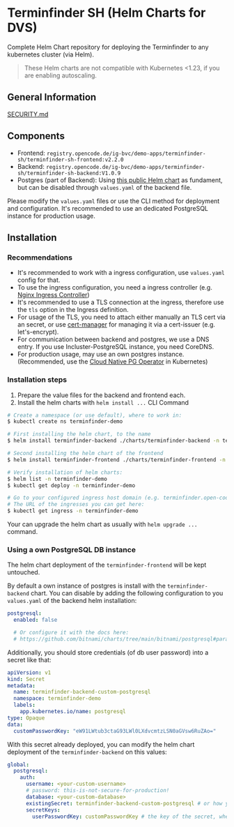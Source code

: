 # Terminfinder SH (Helm Charts for DVS)

Complete Helm Chart repository for deploying the Terminfinder to any kubernetes cluster (via Helm).

> These Helm charts are not compatible with Kubernetes <1.23, if you are enabling autoscaling.

## General Information

[SECURITY.md](./SECURITY.md)

## Components

* Frontend: `registry.opencode.de/ig-bvc/demo-apps/terminfinder-sh/terminfinder-sh-frontend:v2.2.0`
* Backend: `registry.opencode.de/ig-bvc/demo-apps/terminfinder-sh/terminfinder-sh-backend:V1.0.9`
* Postgres (part of Backend): Using [this public Helm chart](https://github.com/bitnami/charts/tree/main/bitnami/postgresql/) as fundament, but can be disabled through `values.yaml` of the backend file.

Please modify the `values.yaml` files or use the CLI method for deployment and configuration. It's recommended to use an dedicated PostgreSQL instance for production usage.

## Installation

### Recommendations

* It's recommended to work with a ingress configuration, use `values.yaml` config for that.
* To use the ingress configuration, you need a ingress controller (e.g. [Nginx Ingress Controller](https://docs.nginx.com/nginx-ingress-controller/))
* It's recommended to use a TLS connection at the ingress, therefore use the `tls` option in the Ingress definition.
* For usage of the TLS, you need to attach either manually an TLS cert via an secret, or use [cert-manager](https://cert-manager.io) for managing it via a cert-issuer (e.g. let's-encrypt).
* For communication between backend and postgres, we use a DNS entry. If you use Incluster-PostgreSQL instance, you need CoreDNS.
* For production usage, may use an own postgres instance. (Recommended, use the [Cloud Native PG Operator](https://cloudnative-pg.io) in Kubernetes)

### Installation steps

1. Prepare the value files for the backend and frontend each.
2. Install the helm charts with `helm install ...` CLI Command

```bash
# Create a namespace (or use default), where to work in:
$ kubectl create ns terminfinder-demo

# First installing the helm chart, to the name
$ helm install terminfinder-backend ./charts/terminfinder-backend -n terminfinder-demo -f demo-backend.values.yaml

# Second installing the helm chart of the frontend
$ helm install terminfinder-frontend ./charts/terminfinder-frontend -n terminfinder-demo -f demo-frontend.values.yaml

# Verify installation of helm charts:
$ helm list -n terminfinder-demo
$ kubectl get deploy -n terminfinder-demo

# Go to your configured ingress host domain (e.g. terminfinder.open-code.local) and test it out!
# The URL of the ingresses you can get here:
$ kubectl get ingress -n terminfinder-demo
```

Your can upgrade the helm chart as usually with `helm upgrade ...` command.

### Using a own PostgreSQL DB instance

The helm chart deployment of the `terminfinder-frontend` will be kept untouched.

By default a own instance of postgres is install with the `terminfinder-backend` chart. You can disable by adding the following configuration to you `values.yaml` of the backend helm installation:

```yaml
postgresql:
  enabled: false

  # Or configure it with the docs here:
  # https://github.com/bitnami/charts/tree/main/bitnami/postgresql#parameters
```

Additionally, you should store credentials (of db user password) into a secret like that:

```yaml
apiVersion: v1
kind: Secret
metadata:
  name: terminfinder-backend-custom-postgresql
  namespace: terminfinder-demo
  labels:
    app.kubernetes.io/name: postgresql
type: Opaque
data:
  customPasswordKey: "eW91LWtub3ctaG93LWl0LXdvcmtzLSN0aGVsw6RuZAo="
```

With this secret already deployed, you can modify the helm chart deployment of the `terminfinder-backend` on this values:

```yaml
global:
  postgresql:
    auth:
      username: <your-custom-username>
      # password: this-is-not-secure-for-production!
      database: <your-custom-database>
      existingSecret: terminfinder-backend-custom-postgresql # or how you secret is called
      secretKeys:
        userPasswordKey: customPasswordKey # the key of the secret, where the password is saved
```
